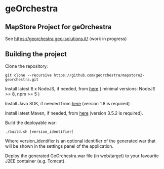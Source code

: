 geOrchestra
==========

MapStore Project for geOrchestra
------------


See https://georchestra.geo-solutions.it/ (work in progress)


Building the project
------------

Clone the repository:

`git clone --recursive https://github.com/georchestra/mapstore2-georchestra.git`

Install latest 8.x NodeJS, if needed, from [here](https://nodejs.org/dist/latest-v8.x/).( minimal versions: NodeJS >= 8, npm >= 5 )

Install Java SDK, if needed from [here](https://www.oracle.com/technetwork/java/javase/downloads/jdk8-downloads-2133151.html) (version 1.8 is required)

Install latest Maven, if needed, from [here](https://maven.apache.org/download.cgi) (version 3.5.2 is required).

Build the deployable war:

`./build.sh [version_identifier]`

Where version_identifier is an optional identifier of the generated war that will be shown in the settings panel of the application.

Deploy the generated GeOrchestra.war file (in web/target) to your favourite J2EE container (e.g. Tomcat).
